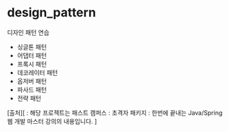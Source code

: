 # design_pattern
디자인 패턴 연습

- 싱글톤 패턴
- 어댑터 패턴
- 프록시 패턴
- 데코레이터 패턴
- 옵저버 패턴
- 파사드 패턴
- 전략 패턴

[출처][ : 해당 프로젝트는 패스트 캠퍼스 : 초격자 패키지 : 한번에 끝내는 Java/Spring 웹 개발 마스터 강의의 내용입니다. ]

[초격자 패키지 : 한번에 끝내는 Java/Spring 웹 개발 마스터 강의]: https://github.com/steve-developer/fastcampus-springboot-introduction
